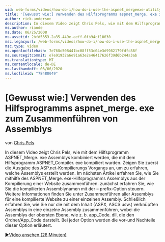 ```yaml
---
uid: web-forms/videos/how-do-i/how-do-i-use-the-aspnet_mergeexe-utility-to-merge-assemblies
title: '[Gewusst wie:] Verwenden des Hilfsprogramms aspnet_merge. exe zum Zusammenführen von Assemblys | Microsoft-Dokumentation'
author: rick-anderson
description: In diesem Video zeigt Chris Pels, wie mit dem Hilfsprogramm "aspnet_merge. exe" Assemblys kombiniert werden, die mit der aspnet_compiler. exe-Quelle kompiliert wurden...
ms.author: riande
ms.date: 06/26/2008
ms.assetid: 2bfd5353-2a35-449e-aeff-0fb94cf10030
msc.legacyurl: /web-forms/videos/how-do-i/how-do-i-use-the-aspnet_mergeexe-utility-to-merge-assemblies
msc.type: video
ms.openlocfilehash: 7e768c508441bc08ff53c04e3d9982179fdfc88f
ms.sourcegitcommit: e7e91932a6e91a63e2e46417626f39d6b244a3ab
ms.translationtype: MT
ms.contentlocale: de-DE
ms.lasthandoff: 03/06/2020
ms.locfileid: "78488049"
---
```

# <a name="how-do-i-use-the-aspnet_mergeexe-utility-to-merge-assemblies"></a>[Gewusst wie:] Verwenden des Hilfsprogramms aspnet_merge. exe zum Zusammenführen von Assemblys

von [Chris Pels](https://twitter.com/chrispels)

In diesem Video zeigt Chris Pels, wie mit dem Hilfsprogramm ASPNET\_Merge. exe Assemblys kombiniert werden, die mit dem Hilfsprogramm ASPNET\_Compiler. exe kompiliert wurden. Zeigen Sie zuerst die Ausgabe des ASP.net-Kompilierungs Vorgangs an, um zu erfahren, welche Assemblys erstellt werden. Im nächsten Artikel erfahren Sie, wie Sie mithilfe des ASPNET\_Merge. exe-Hilfsprogramms Assemblys aus der Kompilierung einer Website zusammenführen. zunächst erfahren Sie, wie Sie die kompilierten Assemblynamen mit der – prefix-Option steuern. Weitere Informationen finden Sie unter Zusammenführen aller Assemblys für eine kompilierte Website zu einer einzelnen Assembly. Schließlich erfahren Sie, wie Sie nur die mit dem Inhalt (ASPX, ASCS usw.) verknüpften Assemblys in eine einzelne Assembly zusammenführen, wobei die Assemblys der obersten Ebene, wie z. b. app\_Code. dll, die den Ordner/App\_Code darstellt. Bei jeder Option werden die vor-und Nachteile dieser Option erläutert.

[&#9654;Video ansehen (28 Minuten)](https://channel9.msdn.com/Blogs/ASP-NET-Site-Videos/how-do-i-use-the-aspnet_mergeexe-utility-to-merge-assemblies)
